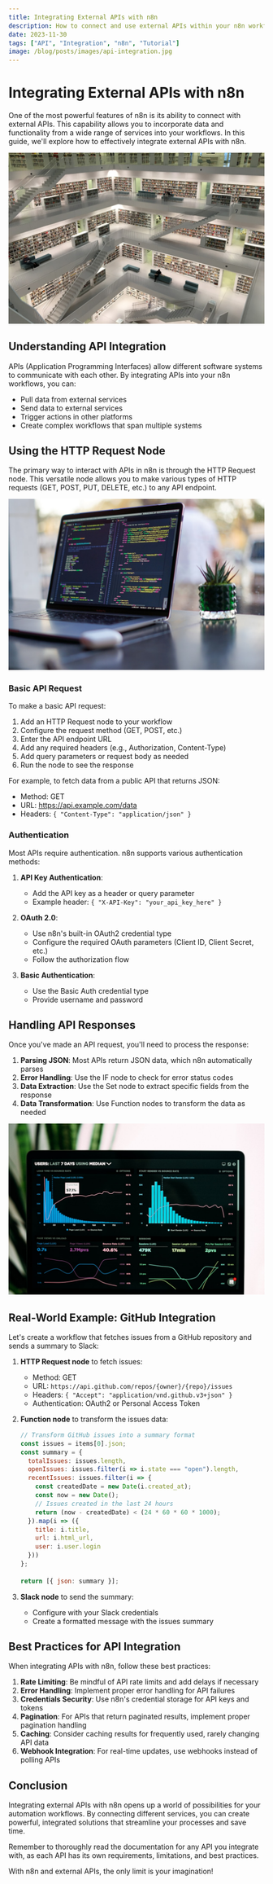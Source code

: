 ```yaml
---
title: Integrating External APIs with n8n
description: How to connect and use external APIs within your n8n workflows
date: 2023-11-30
tags: ["API", "Integration", "n8n", "Tutorial"]
image: /blog/posts/images/api-integration.jpg
---
```


# Integrating External APIs with n8n

One of the most powerful features of n8n is its ability to connect with external APIs. This capability allows you to incorporate data and functionality from a wide range of services into your workflows. In this guide, we'll explore how to effectively integrate external APIs with n8n.

![API Integration with n8n](../../api-integration.jpg)

## Understanding API Integration

APIs (Application Programming Interfaces) allow different software systems to communicate with each other. By integrating APIs into your n8n workflows, you can:

- Pull data from external services
- Send data to external services
- Trigger actions in other platforms
- Create complex workflows that span multiple systems

## Using the HTTP Request Node

The primary way to interact with APIs in n8n is through the HTTP Request node. This versatile node allows you to make various types of HTTP requests (GET, POST, PUT, DELETE, etc.) to any API endpoint.

![HTTP Request Node Configuration](../../code-example.jpg)

### Basic API Request

To make a basic API request:

1. Add an HTTP Request node to your workflow
2. Configure the request method (GET, POST, etc.)
3. Enter the API endpoint URL
4. Add any required headers (e.g., Authorization, Content-Type)
5. Add query parameters or request body as needed
6. Run the node to see the response

For example, to fetch data from a public API that returns JSON:

- Method: GET
- URL: https://api.example.com/data
- Headers: `{ "Content-Type": "application/json" }`

### Authentication

Most APIs require authentication. n8n supports various authentication methods:

1. **API Key Authentication**:
   - Add the API key as a header or query parameter
   - Example header: `{ "X-API-Key": "your_api_key_here" }`

2. **OAuth 2.0**:
   - Use n8n's built-in OAuth2 credential type
   - Configure the required OAuth parameters (Client ID, Client Secret, etc.)
   - Follow the authorization flow

3. **Basic Authentication**:
   - Use the Basic Auth credential type
   - Provide username and password

## Handling API Responses

Once you've made an API request, you'll need to process the response:

1. **Parsing JSON**: Most APIs return JSON data, which n8n automatically parses
2. **Error Handling**: Use the IF node to check for error status codes
3. **Data Extraction**: Use the Set node to extract specific fields from the response
4. **Data Transformation**: Use Function nodes to transform the data as needed

![Workflow Dashboard](../../automation-dashboard.jpg)

## Real-World Example: GitHub Integration

Let's create a workflow that fetches issues from a GitHub repository and sends a summary to Slack:

1. **HTTP Request node** to fetch issues:
   - Method: GET
   - URL: `https://api.github.com/repos/{owner}/{repo}/issues`
   - Headers: `{ "Accept": "application/vnd.github.v3+json" }`
   - Authentication: OAuth2 or Personal Access Token

2. **Function node** to transform the issues data:
   ```javascript
   // Transform GitHub issues into a summary format
   const issues = items[0].json;
   const summary = {
     totalIssues: issues.length,
     openIssues: issues.filter(i => i.state === "open").length,
     recentIssues: issues.filter(i => {
       const createdDate = new Date(i.created_at);
       const now = new Date();
       // Issues created in the last 24 hours
       return (now - createdDate) < (24 * 60 * 60 * 1000);
     }).map(i => ({
       title: i.title,
       url: i.html_url,
       user: i.user.login
     }))
   };
   
   return [{ json: summary }];
   ```

3. **Slack node** to send the summary:
   - Configure with your Slack credentials
   - Create a formatted message with the issues summary

## Best Practices for API Integration

When integrating APIs with n8n, follow these best practices:

1. **Rate Limiting**: Be mindful of API rate limits and add delays if necessary
2. **Error Handling**: Implement proper error handling for API failures
3. **Credentials Security**: Use n8n's credential storage for API keys and tokens
4. **Pagination**: For APIs that return paginated results, implement proper pagination handling
5. **Caching**: Consider caching results for frequently used, rarely changing API data
6. **Webhook Integration**: For real-time updates, use webhooks instead of polling APIs

## Conclusion

Integrating external APIs with n8n opens up a world of possibilities for your automation workflows. By connecting different services, you can create powerful, integrated solutions that streamline your processes and save time.

Remember to thoroughly read the documentation for any API you integrate with, as each API has its own requirements, limitations, and best practices.

With n8n and external APIs, the only limit is your imagination! 